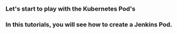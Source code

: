 


### Let's start to play with the Kubernetes Pod's



 <h3>In this tutorials, you will see how to create a Jenkins Pod.</h3>
